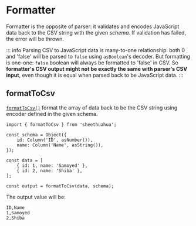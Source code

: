 # Formatter

Formatter is the opposite of parser: it validates and encodes JavaScript data back to the CSV string with the given _schema_. If validation has failed, the error will be thrown.

::: info
Parsing CSV to JavaScript data is many-to-one relationship: both 0 and 'false' will be parsed to `false` using `asBoolean`'s decoder. But formatting is one-one: `false` boolean will always be formatted to 'false' in CSV. So **formatter's CSV output might not be exactly the same with parser's CSV input**, even though it is equal when parsed back to be JavaScript data.
:::

## formatToCsv

[`formatToCsv()`](/references/functions/formatToCsv.html) format the array of data back to be the CSV string using encoder defined in the given schema.

```ts{13}
import { formatToCsv } from 'sheethuahua';

const schema = Object({
	id: Column('ID', asNumber()),
	name: Column('Name', asString()),
});

const data = [
	{ id: 1, name: 'Samoyed' },
	{ id: 2, name: 'Shiba' },
];

const output = formatToCsv(data, schema);
```

The output value will be:

```csv
ID,Name
1,Samoyed
2,Shiba
```

